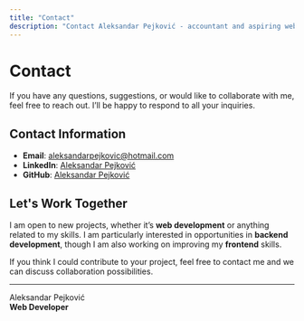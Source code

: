 ```yaml
---
title: "Contact"
description: "Contact Aleksandar Pejković - accountant and aspiring web developer."
---
```


# Contact

If you have any questions, suggestions, or would like to collaborate with me, feel free to reach out. I’ll be happy to respond to all your inquiries.

## Contact Information

- **Email**: [aleksandarpejkovic@hotmail.com](mailto:aleksandarpejkovic@hotmail.com)
- **LinkedIn**: [Aleksandar Pejković](https://www.linkedin.com/in/aleksandar-pejkovic)
- **GitHub**: [Aleksandar Pejković](https://github.com/aleksandar-pejkovic)

## Let's Work Together

I am open to new projects, whether it’s **web development** or anything related to my skills. I am particularly interested in opportunities in **backend development**, though I am also working on improving my **frontend** skills.

If you think I could contribute to your project, feel free to contact me and we can discuss collaboration possibilities.

---
Aleksandar Pejković  
**Web Developer**  
